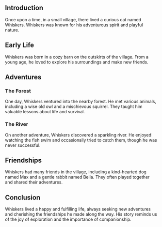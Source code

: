 ## Introduction
Once upon a time, in a small village, there lived a curious cat named Whiskers. Whiskers was known for his adventurous spirit and playful nature.
 
## Early Life
Whiskers was born in a cozy barn on the outskirts of the village. From a young age, he loved to explore his surroundings and make new friends.
 
## Adventures
### The Forest
One day, Whiskers ventured into the nearby forest. He met various animals, including a wise old owl and a mischievous squirrel. They taught him valuable lessons about life and survival.
 
### The River
On another adventure, Whiskers discovered a sparkling river. He enjoyed watching the fish swim and occasionally tried to catch them, though he was never successful.
 
## Friendships
Whiskers had many friends in the village, including a kind-hearted dog named Max and a gentle rabbit named Bella. They often played together and shared their adventures.
 
## Conclusion
Whiskers lived a happy and fulfilling life, always seeking new adventures and cherishing the friendships he made along the way. His story reminds us of the joy of exploration and the importance of companionship.